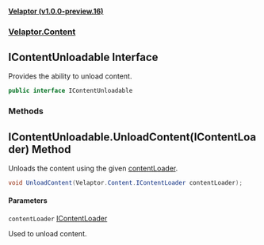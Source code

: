 #### [Velaptor (v1.0.0-preview.16)](./namespaces.md 'Velaptor Namespaces')
### [Velaptor.Content](./Velaptor.Content.md 'Velaptor.Content')

## IContentUnloadable Interface

Provides the ability to unload content.

```csharp
public interface IContentUnloadable
```
### Methods

<a name='Velaptor.Content.IContentUnloadable.UnloadContent(Velaptor.Content.IContentLoader)'></a>

## IContentUnloadable.UnloadContent(IContentLoader) Method

Unloads the content using the given [contentLoader](./Velaptor.Content.IContentUnloadable.md#Velaptor.Content.IContentUnloadable.UnloadContent(Velaptor.Content.IContentLoader).contentLoader 'Velaptor.Content.IContentUnloadable.UnloadContent(Velaptor.Content.IContentLoader).contentLoader').

```csharp
void UnloadContent(Velaptor.Content.IContentLoader contentLoader);
```
#### Parameters

<a name='Velaptor.Content.IContentUnloadable.UnloadContent(Velaptor.Content.IContentLoader).contentLoader'></a>

`contentLoader` [IContentLoader](./Velaptor.Content.IContentLoader.md 'Velaptor.Content.IContentLoader')

Used to unload content.